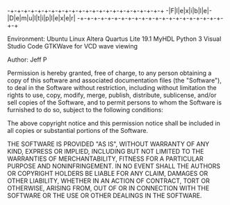 -+-+-+-+-+-+-+-+-+-+-+-+-+-+-+-+-+-+-+-+-+-+-+
-|F|l|e|x|i|b|l|e|-|D|e|m|u|l|t|i|p|l|e|x|e|r|
-+-+-+-+-+-+-+-+-+-+-+-+-+-+-+-+-+-+-+-+-+-+-+

Environment:
Ubuntu Linux
Altera Quartus Lite 19.1
MyHDL
Python 3
Visual Studio Code
GTKWave for VCD wave viewing

Author: Jeff P

Permission is hereby granted, free of charge, to any person obtaining a copy
of this software and associated documentation files (the "Software"), to deal
in the Software without restriction, including without limitation the rights
to use, copy, modify, merge, publish, distribute, sublicense, and/or sell
copies of the Software, and to permit persons to whom the Software is
furnished to do so, subject to the following conditions:

The above copyright notice and this permission notice shall be included in all
copies or substantial portions of the Software.

THE SOFTWARE IS PROVIDED "AS IS", WITHOUT WARRANTY OF ANY KIND, EXPRESS OR
IMPLIED, INCLUDING BUT NOT LIMITED TO THE WARRANTIES OF MERCHANTABILITY,
FITNESS FOR A PARTICULAR PURPOSE AND NONINFRINGEMENT. IN NO EVENT SHALL THE
AUTHORS OR COPYRIGHT HOLDERS BE LIABLE FOR ANY CLAIM, DAMAGES OR OTHER
LIABILITY, WHETHER IN AN ACTION OF CONTRACT, TORT OR OTHERWISE, ARISING FROM,
OUT OF OR IN CONNECTION WITH THE SOFTWARE OR THE USE OR OTHER DEALINGS IN THE
SOFTWARE.